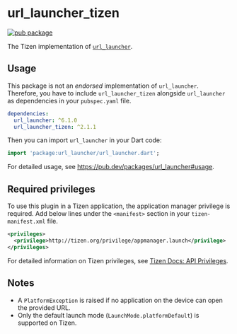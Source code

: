 # url_launcher_tizen

[![pub package](https://img.shields.io/pub/v/url_launcher_tizen.svg)](https://pub.dev/packages/url_launcher_tizen)

The Tizen implementation of [`url_launcher`](https://github.com/flutter/plugins/tree/main/packages/url_launcher).

## Usage

This package is not an _endorsed_ implementation of `url_launcher`. Therefore, you have to include `url_launcher_tizen` alongside `url_launcher` as dependencies in your `pubspec.yaml` file.

```yaml
dependencies:
  url_launcher: ^6.1.0
  url_launcher_tizen: ^2.1.1
```

Then you can import `url_launcher` in your Dart code:

```dart
import 'package:url_launcher/url_launcher.dart';
```

For detailed usage, see https://pub.dev/packages/url_launcher#usage.

## Required privileges

To use this plugin in a Tizen application, the application manager privilege is required. Add below lines under the `<manifest>` section in your `tizen-manifest.xml` file.

```xml
<privileges>
  <privilege>http://tizen.org/privilege/appmanager.launch</privilege>
</privileges>
```

For detailed information on Tizen privileges, see [Tizen Docs: API Privileges](https://docs.tizen.org/application/dotnet/get-started/api-privileges).

## Notes

- A `PlatformException` is raised if no application on the device can open the provided URL.
- Only the default launch mode (`LaunchMode.platformDefault`) is supported on Tizen.
